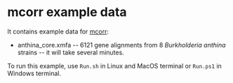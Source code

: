 # mcorr example data

It contains example data for [mcorr](https://github.com/kussell-lab/mcorr):

* anthina_core.xmfa -- 6121 gene alignments from 8 _Burkholderia anthina_ strains -- it will take several minutes.

To run this example, use `Run.sh` in Linux and MacOS terminal or `Run.ps1` in Windows terminal.
